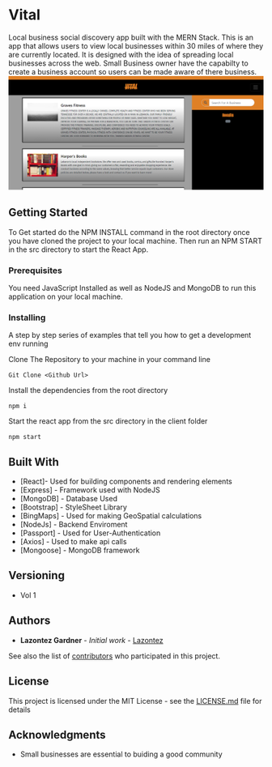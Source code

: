 # Vital
Local business social discovery app built with the MERN Stack. This is an app that allows users to view local businesses within 30 miles of where they 
are currently located. It is designed with the idea of spreading local businesses across the web. Small Business owner have the capabilty to create a business account so users can be made aware of there business.
![Vital= Designed for locals](hermes-client\public\images\hermesScreenshot.PNG)

## Getting Started

To Get started do the NPM INSTALL command in the root directory once you have cloned the project to your local machine.
Then run an NPM START in the src directory to start the React App.

### Prerequisites

You need JavaScript Installed as well as NodeJS and MongoDB to run this application on your local machine.

### Installing

A step by step series of examples that tell you how to get a development env running

Clone The Repository to your machine in your command line

```
Git Clone <Github Url>
```

Install the dependencies from the root directory

```
npm i 

```
Start the react app from the src directory in the client folder
```
npm start

```

## Built With

* [React]- Used for building components and rendering elements
* [Express] - Framework used with NodeJS
* [MongoDB] - Database Used
* [Bootstrap] - StyleSheet Library
* [BingMaps] - Used for making GeoSpatial calculations
* [NodeJs] - Backend Enviroment
* [Passport] - Used for User-Authentication
* [Axios] - Used to make api calls
* [Mongoose] - MongoDB framework


## Versioning

* Vol 1 

## Authors

* **Lazontez Gardner** - *Initial work* - [Lazontez](https://github.com/Lazontez)

See also the list of [contributors](https://github.com/Lazontez/Hermes/contributors) who participated in this project.

## License

This project is licensed under the MIT License - see the [LICENSE.md](LICENSE.md) file for details

## Acknowledgments

* Small businesses are essential to buiding a good community


